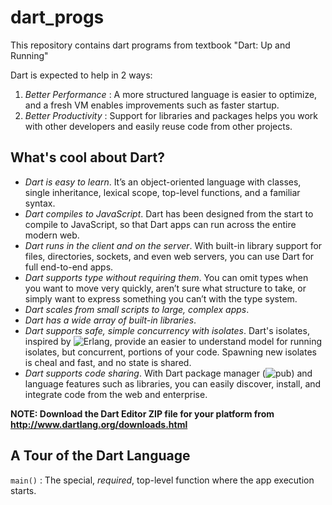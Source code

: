 # dart_progs
This repository contains dart programs from textbook "Dart: Up and Running"

Dart is expected to help in 2 ways:

1) _Better Performance_ : A more structured language is easier to optimize, and a fresh VM enables improvements such as faster startup.
2) _Better Productivity_ : Support for libraries and packages helps you work with other   developers and easily reuse code from other projects.

## What's cool about Dart?

* _Dart is easy to learn_. It’s an object-oriented language with classes, single inheritance, lexical scope, top-level functions, and a familiar syntax.
* _Dart compiles to JavaScript_. Dart has been designed from the start to compile to JavaScript, so that Dart apps can run across the entire modern web.
* _Dart runs in the client and on the server_. With built-in library support for files, directories, sockets, and even web servers, you can use Dart for full end-to-end apps.
* _Dart supports type without requiring them_. You can omit types when you want to move very quickly, aren’t sure what structure to take, or simply want to express something you can’t with the type system.
* _Dart scales from small scripts to large, complex apps_.
* _Dart has a wide array of built-in libraries_.
* _Dart supports safe, simple concurrency with isolates_. Dart's isolates, inspired by ![Erlang](https://en.wikipedia.org/wiki/Erlang_(programming_language)), provide an easier to understand model for running isolates, but concurrent, portions of your code. Spawning new isolates is cheal and fast, and no state is shared.
* _Dart supports code sharing_. With Dart package manager (![pub](https://pub.dev/)) and language features such as libraries, you can easily discover, install, and integrate code from the web and enterprise.


**NOTE: Download the Dart Editor ZIP file for your platform from http://www.dartlang.org/downloads.html**

## A Tour of the Dart Language

```main()``` : The special, _required_, top-level function where the app execution starts.
 
